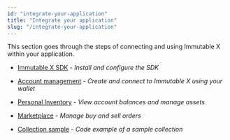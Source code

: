 ```yaml
---
id: "integrate-your-application"
title: "Integrate your application"
slug: "/integrate-your-application"
---
```

This section goes through the steps of connecting and using Immutable X within your application. 

- [Immutable X SDK](./immutable-x-sdk.md) - *Install and configure the SDK*

- [Account management](./account-management.md) - *Create and connect to Immutable X using your wallet*

- [Personal Inventory](./personal-inventory.md) - *View account balances and manage assets*

- [Marketplace](./marketplaces.md) - *Manage buy and sell orders*

- [Collection sample](./collection-sample.md) - *Code example of a sample collection*